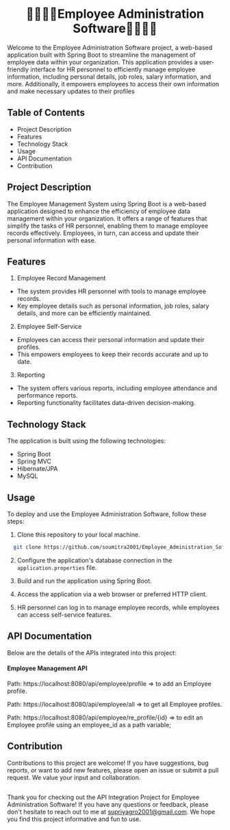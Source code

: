 <h1 align="center">👩‍💻🧑‍💼Employee Administration Software👨‍💼🧑‍💻</h1>

Welcome to the Employee Administration Software project, a web-based application built with Spring Boot to streamline the management of employee data within your organization. This application provides a user-friendly interface for HR personnel to efficiently manage employee information, including personal details, job roles, salary information, and more. Additionally, it empowers employees to access their own information and make necessary updates to their profiles


## Table of Contents

* Project Description
* Features
* Technology Stack
* Usage
* API Documentation
* Contribution

## Project Description
The Employee Management System using Spring Boot is a web-based application designed to enhance the efficiency of employee data management within your organization. It offers a range of features that simplify the tasks of HR personnel, enabling them to manage employee records effectively. Employees, in turn, can access and update their personal information with ease.

## Features
1. Employee Record Management
* The system provides HR personnel with tools to manage employee records.
* Key employee details such as personal information, job roles, salary details, and more can be efficiently maintained.
2. Employee Self-Service
* Employees can access their personal information and update their profiles.
* This empowers employees to keep their records accurate and up to date.
3. Reporting
* The system offers various reports, including employee attendance and performance reports.
* Reporting functionality facilitates data-driven decision-making.

## Technology Stack
The application is built using the following technologies:

* Spring Boot
* Spring MVC
* Hibernate/JPA
* MySQL

## Usage
To deploy and use the Employee Administration Software, follow these steps:
1) Clone this repository to your local machine.
```bash
  git clone https://github.com/soumitra2001/Employee_Administration_Software.git

```
2) Configure the application's database connection in the `application.properties` file.

3) Build and run the application using Spring Boot.

4) Access the application via a web browser or preferred HTTP client.

5) HR personnel can log in to manage employee records, while employees can access self-service features.

## API Documentation
Below are the details of the APIs integrated into this project:

#### Employee Management API
Path: https://localhost:8080/api/employee/profile =>
to add an Employee profile.

Path: https://localhost:8080/api/employee/all =>
to get all Employee profiles.

Path: https://localhost:8080/api/employee/re_profile/{id} =>
to edit an Employee profile using an employee_id as a path variable;

## Contribution
Contributions to this project are welcome! If you have suggestions, bug reports, or want to add new features, please open an issue or submit a pull request. We value your input and collaboration.

## 

Thank you for checking out the API Integration Project for Employee Administration Software! If you have any questions or feedback, please don't hesitate to reach out to me at supriyagro2001@gmail.com. We hope you find this project informative and fun to use.

